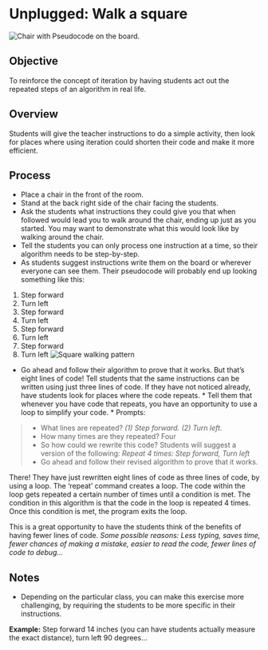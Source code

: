 # Unplugged: Walk a square

![Chair with Pseudocode on the board.](/static/courses/csintro/iteration/chair-pseudo.png)

## Objective

To reinforce the concept of iteration by having students act out the repeated steps of an algorithm in real life.

## Overview

Students will give the teacher instructions to do a simple activity, then look for places where using iteration could shorten their code and make it more efficient.

## Process

* Place a chair in the front of the room.
* Stand at the back right side of the chair facing the students.
* Ask the students what instructions they could give you that when followed would lead you to walk around the chair, ending up just as you started. You may want to demonstrate what this would look like by walking around the chair.
* Tell the students you can only process one instruction at a time, so their algorithm needs to be step-by-step.
* As students suggest instructions write them on the board or wherever everyone can see them. Their pseudocode will probably end up looking something like this:

1. Step forward
2. Turn left
3. Step forward
4. Turn left
5. Step forward
6. Turn left
7. Step forward
8. Turn left ![Square walking pattern](/static/courses/csintro/iteration/square-walk.png)

* Go ahead and follow their algorithm to prove that it works. But that’s eight lines of code! Tell students that the same instructions can be written using just three lines of code. If they have not noticed already, have students look for places where the code repeats. * Tell them that whenever you have code that repeats, you have an opportunity to use a loop to simplify your code. * Prompts:

> * What lines are repeated? *(1) Step forward. (2) Turn left*.
> * How many times are they repeated? Four
> * So how could we rewrite this code? Students will suggest a version of the following: *Repeat 4 times: Step forward, Turn left*
> * Go ahead and follow their revised algorithm to prove that it works.

There! They have just rewritten eight lines of code as three lines of code, by using a loop. The ‘repeat’ command creates a loop. The code within the loop gets repeated a certain number of times until a condition is met. The condition in this algorithm is that the code in the loop is repeated 4 times. Once this condition is met, the program exits the loop.

This is a great opportunity to have the students think of the benefits of having fewer lines of code. *Some possible reasons: Less typing, saves time, fewer chances of making a mistake, easier to read the code, fewer lines of code to debug...*

## Notes

* Depending on the particular class, you can make this exercise more challenging, by requiring the students to be more specific in their instructions. 

**Example:** Step forward 14 inches (you can have students actually measure the exact distance), turn left 90 degrees...